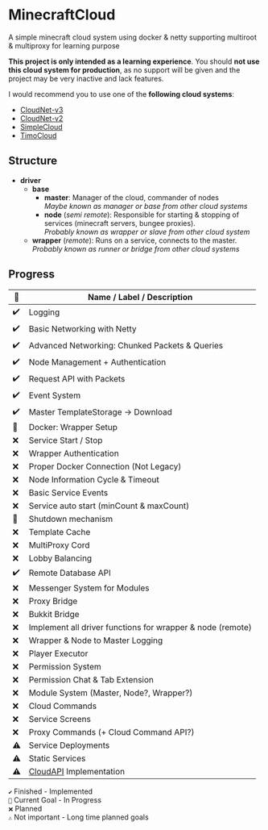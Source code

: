 # MinecraftCloud
A simple minecraft cloud system using docker & netty supporting multiroot & multiproxy for learning purpose

**This project is only intended as a learning experience**.
You should **not use this cloud system for production**, as no support will be given and the project may be very inactive and lack features.

I would recommend you to use one of the **following cloud systems**:
- [CloudNet-v3](https://github.com/CloudNetService/CloudNet-v3)
- [CloudNet-v2](https://github.com/CloudNetService/CloudNet)
- [SimpleCloud](https://github.com/theSimpleCloud/SimpleCloud)
- [TimoCloud](https://github.com/TimoCloud/TimoCloud)

## Structure

- **driver**
  - **base**
	- **master**: Manager of the cloud, commander of nodes <br>
	  			  *Maybe known as manager or base from other cloud systems*
	- **node** (*semi remote*): Responsible for starting & stopping of services (minecraft servers, bungee proxies). <br>
	            *Probably known as wrapper or slave from other cloud system*
  - **wrapper** (*remote*): Runs on a service, connects to the master. <br>
				*Probably known as runner or bridge from other cloud systems*

## Progress

 📁 | Name / Label / Description
--- | --------------------------
✔️ | Logging
✔️ | Basic Networking with Netty
✔️ | Advanced Networking: Chunked Packets & Queries
✔️ | Node Management + Authentication
✔️ | Request API with Packets
✔️ | Event System
✔️ | Master TemplateStorage -> Download
🚧 | Docker: Wrapper Setup
❌ | Service Start / Stop
❌ | Wrapper Authentication
❌ | Proper Docker Connection (Not Legacy)
❌ | Node Information Cycle & Timeout
❌ | Basic Service Events
❌ | Service auto start (minCount & maxCount)
🚧 | Shutdown mechanism
❌ | Template Cache
❌ | MultiProxy Cord
❌ | Lobby Balancing
✔️ | Remote Database API
❌ | Messenger System for Modules
❌ | Proxy Bridge
❌ | Bukkit Bridge
❌ | Implement all driver functions for wrapper & node (remote)
❌ | Wrapper & Node to Master Logging
❌ | Player Executor
❌ | Permission System
❌ | Permission Chat & Tab Extension
❌ | Module System (Master, Node?, Wrapper?)
❌ | Cloud Commands
❌ | Service Screens
❌ | Proxy Commands (+ Cloud Command API?)
⚠️ | Service Deployments
⚠️ | Static Services
⚠️ | [CloudAPI](https://github.com/anweisen/CloudAPI) Implementation

``✔️`` Finished - Implemented <br>
``🚧`` Current Goal - In Progress <br>
``❌`` Planned <br>
``⚠️`` Not important - Long time planned goals 
